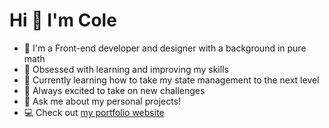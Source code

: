 # Hi 👋 I'm Cole

- 🔭 I'm a Front-end developer and designer with a background in pure math
- 🚀 Obsessed with learning and improving my skills
- 🌱 Currently learning how to take my state management to the next level
- 🧗 Always excited to take on new challenges
- 💬 Ask me about my personal projects!
- 💻 Check out [my portfolio website](https://colecharb.com)
